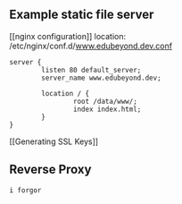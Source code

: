 ## Example static file server
[[nginx configuration]]
location: /etc/nginx/conf.d/www.edubeyond.dev.conf
```nginx
server {
        listen 80 default_server;
        server_name www.edubeyond.dev;

        location / {
                root /data/www/;
                index index.html;
        }
}
```

[[Generating SSL Keys]]

## Reverse Proxy
```
i forgor
```